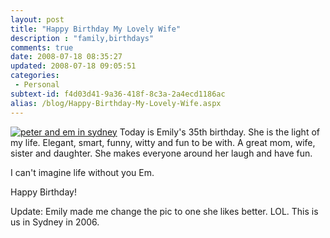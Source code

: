 ```yaml
---
layout: post
title: "Happy Birthday My Lovely Wife"
description : "family,birthdays"
comments: true
date: 2008-07-18 08:35:27
updated: 2008-07-18 09:05:51
categories:
 - Personal
subtext-id: f4d03d41-9a36-418f-8c3a-2a4ecd1186ac
alias: /blog/Happy-Birthday-My-Lovely-Wife.aspx
---
```



[![peter and em in sydney](/images/blog/WindowsLiveWriter/HappyBirthdayMyLovelyWife_8603/peter%20and%20em%20in%20sydney_thumb.jpg)](/images/blog/WindowsLiveWriter/HappyBirthdayMyLovelyWife_8603/peter%20and%20em%20in%20sydney_2.jpg) Today is Emily's 35th birthday. She is the light of my life. Elegant, smart, funny, witty and fun to be with. A great mom, wife, sister and daughter. She makes everyone around her laugh and have fun.

I can't imagine life without you Em.

Happy Birthday!

Update: Emily made me change the pic to one she likes better. LOL. This is us in Sydney in 2006.
